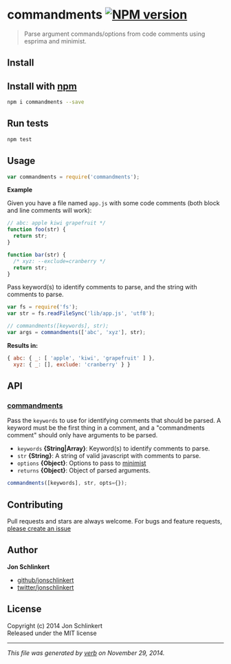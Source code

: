 # commandments [![NPM version](https://badge.fury.io/js/commandments.svg)](http://badge.fury.io/js/commandments)

> Parse argument commands/options from code comments using esprima and minimist.

## Install
## Install with [npm](npmjs.org)

```bash
npm i commandments --save
```

## Run tests

```bash
npm test
```

## Usage

```js
var commandments = require('commandments');
```

**Example**

Given you have a file named `app.js` with some code comments (both block and line comments will work):

```js
// abc: apple kiwi grapefruit */
function foo(str) {
  return str;
}

function bar(str) {
  /* xyz: --exclude=cranberry */
  return str;
}
```

Pass keyword(s) to identify comments to parse, and the string with comments to parse.

```js
var fs = require('fs');
var str = fs.readFileSync('lib/app.js', 'utf8');

// commandments([keywords], str);
var args = commandments(['abc', 'xyz'], str);
```

**Results in:**

```js
{ abc: { _: [ 'apple', 'kiwi', 'grapefruit' ] },
  xyz: { _: [], exclude: 'cranberry' } }
```

## API
### [commandments](index.js#L29)

Pass the `keywords` to use for identifying comments that should be parsed. A keyword must be the first thing in a comment, and a "commandments comment" should only have arguments to be parsed.

* `keywords` **{String|Array}**: Keyword(s) to identify comments to parse.    
* `str` **{String}**: A string of valid javascript with comments to parse.    
* `options` **{Object}**: Options to pass to [minimist]    
* `returns` **{Object}**: Object of parsed arguments.  

```js
commandments([keywords], str, opts={});
```


## Contributing
Pull requests and stars are always welcome. For bugs and feature requests, [please create an issue](https://github.com/jonschlinkert/commandments/issues)

## Author

**Jon Schlinkert**
 
+ [github/jonschlinkert](https://github.com/jonschlinkert)
+ [twitter/jonschlinkert](http://twitter.com/jonschlinkert) 

## License
Copyright (c) 2014 Jon Schlinkert  
Released under the MIT license

***

_This file was generated by [verb](https://github.com/assemble/verb) on November 29, 2014._

[esprima]: http://esprima.org
[lodash]: http://lodash.com/
[array-differ]: https://github.com/sindresorhus/array-differ
[array-uniq]: https://github.com/sindresorhus/array-uniq
[array-union]: https://github.com/sindresorhus/array-union
[async]: https://github.com/caolan/async
[once]: https://github.com/isaacs/once
[wrappy]: https://github.com/npm/wrappy
[inflight]: https://github.com/isaacs/inflight
[inherits]: https://github.com/isaacs/inherits
[lru-cache]: https://github.com/isaacs/node-lru-cache
[sigmund]: https://github.com/isaacs/sigmund
[minimatch]: https://github.com/isaacs/minimatch
[glob]: https://github.com/isaacs/node-glob
[globby]: https://github.com/sindresorhus/globby
[normalize-path]: https://github.com/jonschlinkert/normalize-path
[relative]: https://github.com/jonschlinkert/relative
[map-files]: https://github.com/jonschlinkert/map-files
[esprima-extract-comments]: https://github.com/jonschlinkert/esprima-extract-comments
[minimist]: https://github.com/substack/minimist
